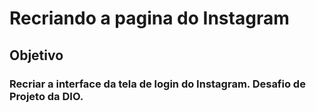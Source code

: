 # Recriando a pagina do Instagram

## Objetivo

### Recriar a interface da tela de login do Instagram. Desafio de Projeto da DIO.
